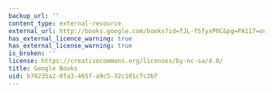 ```yaml
---
backup_url: ''
content_type: external-resource
external_url: http://books.google.com/books?id=fJL-fSfyxP0C&pg=PA117=onepage
has_external_licence_warning: true
has_external_license_warning: true
is_broken: ''
license: https://creativecommons.org/licenses/by-nc-sa/4.0/
title: Google Books
uid: b70235a2-0fa3-465f-a9c5-32c101cfc3b7
---
```

